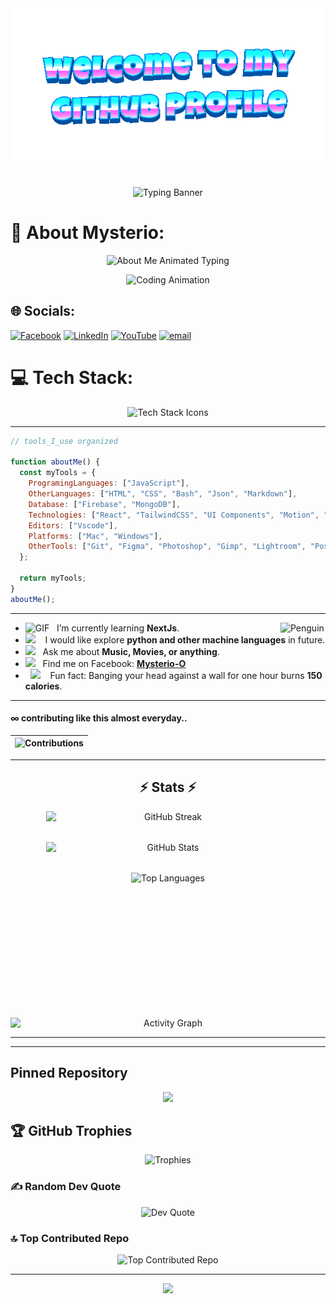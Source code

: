 <div align="center">
	<img src="welcome-header.gif" alt="welcome to my github profile">
	<br>
	<br>
</div>
<p align="center">
  <img src="https://readme-typing-svg.demolab.com?font=Fira+Code&size=40&duration=3500&pause=1000&color=4E9AF1&center=true&vCenter=true&width=900&lines=Explore+Mysterio-O's+GitHub!;Mindful.+Creative.+Inspired.;Active.+Comitter.+Learner.." alt="Typing Banner"/>
</p>

# 💫 About Mysterio:
<p align="center">
  <img src="https://readme-typing-svg.demolab.com?font=Fira+Code&size=22&duration=2500&pause=1200&color=4E9AF1&center=true&vCenter=true&width=650&height=180&lines=Hi+I+am+Mysterio.;A+Frontend+Developer,;A+MERN+Stack+Developer,;A+Web+Developer.;I+am+currently+working+with+React+and+TailwindCSS.;Serve+Backend+with+Express+and+MongoDB.;Firebase+for+authentication.;Mainly+focused+on+frontend.;Learning+backend+as+well.;Eager+to+use+animations.;Usually+use+Motion%2CReactBits%2CAcernity+and+others.;Exploring+NextJs+nowadays.;Wish+to+learn+pyhton+in+following+days." alt="About Me Animated Typing" />
</p>
<p align="center">
  <img src="https://media.giphy.com/media/v1.Y2lkPTc5MGI3NjExdW5iM3R4dTQyODZkOGQwM2hrcDNyamNjdWhlZnlscnB5d3p0bjlkeCZlcD12MV9naWZzX3NlYXJjaCZjdD1n/qgQUggAC3Pfv687qPC/giphy.gif" width="350" alt="Coding Animation" />
</p>

## 🌐 Socials:
[![Facebook](https://img.shields.io/badge/Facebook-%231877F2.svg?logo=Facebook&logoColor=white)](https://facebook.com/sheikh.rabbi.1800)
[![LinkedIn](https://img.shields.io/badge/LinkedIn-%230077B5.svg?logo=linkedin&logoColor=white)](https://www.linkedin.com/in/sk-maruf-hossain-9586a5334?utm_source=share&utm_campaign=share_via&utm_content=profile&utm_medium=android_app)
[![YouTube](https://img.shields.io/badge/YouTube-%23FF0000.svg?logo=YouTube&logoColor=white)](https://youtube.com/@stringtalks6?si=WWcEP6lbnPxilRc7)
[![email](https://img.shields.io/badge/Email-D14836?logo=gmail&logoColor=white)](mailto:skrabbi.019@gmail.com) 

# 💻 Tech Stack:
<p align="center">
  <img src="https://skillicons.dev/icons?i=html,css,js,react,next,express,nodejs,mongodb,firebase,bootstrap,tailwind,vercel,netlify,figma,git,github,npm,vite,vscode,postman" alt="Tech Stack Icons" />
</p>

---
```javaScript
// tools_I_use organized

function aboutMe() {
  const myTools = {  
    ProgramingLanguages: ["JavaScript"],
    OtherLanguages: ["HTML", "CSS", "Bash", "Json", "Markdown"],
    Database: ["Firebase", "MongoDB"],
    Technologies: ["React", "TailwindCSS", "UI Components", "Motion", "AOS", "NextJs", "Firebase", "Node", "Express", "MongoDB"],
    Editors: ["Vscode"],
    Platforms: ["Mac", "Windows"],
    OtherTools: ["Git", "Figma", "Photoshop", "Gimp", "Lightroom", "Postman", "handlebrake"]
  };

  return myTools;
}
aboutMe();

```
---
-  <img alt="GIF" src="https://github.com/SP-XD/SP-XD/blob/main/images/Developer.gif" width="25" /> &nbsp; I’m currently learning **NextJs**. <img align="right" src="https://raw.githubusercontent.com/Tarikul-Islam-Anik/Animated-Fluent-Emojis/master/Emojis/Animals/Penguin.png" alt="Penguin" width="15%" /><br>
- <img src="https://github.com/SP-XD/SP-XD/blob/main/images/hyperkitty.gif?raw=true" width="20" />&nbsp;&nbsp;&nbsp; I would like explore **python and other machine languages** in future. <br>
- <img src="https://github.com/SP-XD/SP-XD/blob/main/images/message.gif?raw=true" width="25" />&nbsp;&nbsp; Ask me about **Music, Movies, or anything**. <br>
- <img src="https://github.com/SP-XD/SP-XD/blob/main/images/letterbox.gif?raw=true" width="25" /> &nbsp; Find me on Facebook: **[Mysterio-O](https://www.facebook.com/sheikh.rabbi.1800)**<br>
- &nbsp;&nbsp;<img src="https://github.com/SP-XD/SP-XD/blob/main/images/lightning.gif?raw=true" width="12" />&nbsp;&nbsp;&nbsp;&nbsp;Fun fact: Banging your head against a wall for one hour burns **150 calories**.<br>

---

#### ∞ contributing like this almost everyday..

| <img src="https://raw.githubusercontent.com/nilfalse/nilfalse/master/contributions.gif" alt="Contributions" width="722px" height="112px" /> |
| ------------------------------------------------------------------------------------------------------------------------------------------- |



---



<h2 align="center">⚡ Stats ⚡</h2>
<p align="center">
  <!-- Vertical Stack Layout -->
  <div align="center" style="display: flex; flex-direction: column; align-items: center; gap: 2rem;">
    <!-- Streak Stats -->
     <img width="390" 
         src="https://streak-stats.demolab.com/?user=Mysterio-O&theme=graywhite&include_all_commits=true&include_private=true" 
         alt="GitHub Streak" />
    <!-- Profile Stats -->
    <img width="390"
         src="https://github-readme-stats.vercel.app/api?username=Mysterio-O&show_icons=true&theme=swift" 
         alt="GitHub Stats" />
    <!-- Top Languages -->
    <img height="200" 
         src="https://github-readme-stats.vercel.app/api/top-langs/?username=Mysterio-O&layout=compact&theme=swift"
         alt="Top Languages" />
    <!-- Activity Graph -->
    <img width="100%" 
         src="https://github-readme-activity-graph.vercel.app/graph?username=Mysterio-O&theme=react-dark&hide_border=true&bg_color=20232a"
         alt="Activity Graph" />
  </div>
</p>

<hr>

---

## Pinned Repository

<div align="center">
    <a href="https://github.com/Mysterio-O/react-setup-pro">
      <img width="400" src="https://github-readme-stats.vercel.app/api/pin/?username=Mysterio-O&repo=react-setup-pro&theme=chartreuse-dark&border_color=#61dafb&show_owner=true" />
    </a>
</div>



## 🏆 GitHub Trophies
<p align="center">
  <img src="https://github-profile-trophy.vercel.app/?username=Mysterio-O&theme=onestar&no-frame=true&no-bg=true&margin-w=4" alt="Trophies"/>
</p>

### ✍️ Random Dev Quote
<p align="center">
  <img src="https://quotes-github-readme.vercel.app/api?type=horizontal&theme=radical" alt="Dev Quote"/>
</p>

### 🔝 Top Contributed Repo
<p align="center">
  <img src="https://github-contributor-stats.vercel.app/api?username=Mysterio-O&limit=5&theme=dark&combine_all_yearly_contributions=true" alt="Top Contributed Repo"/>
</p>

---


<p align="center">
  <img src="https://media.giphy.com/media/hvRJCLFzcasrR4ia7z/giphy.gif" width="60"/>
</p>